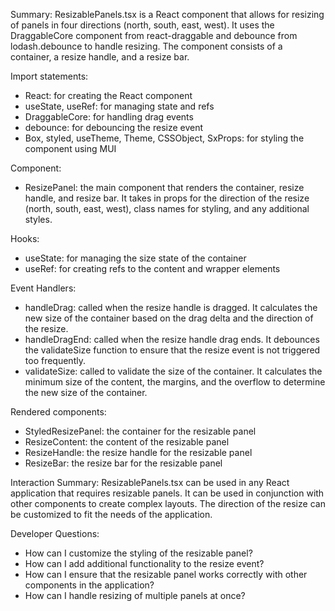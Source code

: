 Summary:
ResizablePanels.tsx is a React component that allows for resizing of panels in four directions (north, south, east, west). It uses the DraggableCore component from react-draggable and debounce from lodash.debounce to handle resizing. The component consists of a container, a resize handle, and a resize bar.

Import statements:
- React: for creating the React component
- useState, useRef: for managing state and refs
- DraggableCore: for handling drag events
- debounce: for debouncing the resize event
- Box, styled, useTheme, Theme, CSSObject, SxProps: for styling the component using MUI

Component:
- ResizePanel: the main component that renders the container, resize handle, and resize bar. It takes in props for the direction of the resize (north, south, east, west), class names for styling, and any additional styles.

Hooks:
- useState: for managing the size state of the container
- useRef: for creating refs to the content and wrapper elements

Event Handlers:
- handleDrag: called when the resize handle is dragged. It calculates the new size of the container based on the drag delta and the direction of the resize.
- handleDragEnd: called when the resize handle drag ends. It debounces the validateSize function to ensure that the resize event is not triggered too frequently.
- validateSize: called to validate the size of the container. It calculates the minimum size of the content, the margins, and the overflow to determine the new size of the container.

Rendered components:
- StyledResizePanel: the container for the resizable panel
- ResizeContent: the content of the resizable panel
- ResizeHandle: the resize handle for the resizable panel
- ResizeBar: the resize bar for the resizable panel

Interaction Summary:
ResizablePanels.tsx can be used in any React application that requires resizable panels. It can be used in conjunction with other components to create complex layouts. The direction of the resize can be customized to fit the needs of the application.

Developer Questions:
- How can I customize the styling of the resizable panel?
- How can I add additional functionality to the resize event?
- How can I ensure that the resizable panel works correctly with other components in the application?
- How can I handle resizing of multiple panels at once?